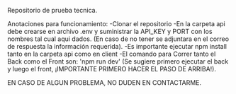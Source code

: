 Repositorio de prueba tecnica.

Anotaciones para funcionamiento:
-Clonar el repositorio
-En la carpeta api debe crearse en archivo .env y suministrar la API_KEY y PORT con los nombres tal cual aqui dados. (En caso de no tener se adjuntara en el correo de respuesta la información requerida).
-Es importante ejecutar npm install tanto en la carpeta api como en client
-El comando para Correr tanto el Back como el Front son: 'npm run dev' (Se sugiere primero ejecutar el back y luego el front, ¡IMPORTANTE PRIMERO HACER EL PASO DE ARRIBA!).


EN CASO DE ALGUN PROBLEMA, NO DUDEN EN CONTACTARME.
